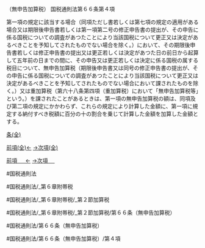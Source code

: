 （無申告加算税）
国税通則法第６６条第４項

第一項の規定に該当する場合（同項ただし書若しくは第七項の規定の適用がある場合又は期限後申告書若しくは第一項第二号の修正申告書の提出が、その申告に係る国税についての調査があつたことにより当該国税について更正又は決定があるべきことを予知してされたものでない場合を除く。）において、その期限後申告書若しくは修正申告書の提出又は更正若しくは決定があつた日の前日から起算して五年前の日までの間に、その申告又は更正若しくは決定に係る国税の属する税目について、無申告加算税（期限後申告書又は同号の修正申告書の提出が、その申告に係る国税についての調査があつたことにより当該国税について更正又は決定があるべきことを予知してされたものでない場合において課されたものを除く。）又は重加算税（第六十八条第四項（重加算税）において「無申告加算税等」という。）を課されたことがあるときは、第一項の無申告加算税の額は、同項及び第二項の規定にかかわらず、これらの規定により計算した金額に、第一項に規定する納付すべき税額に百分の十の割合を乗じて計算した金額を加算した金額とする。

[条(全)](国税通則法＿＿＿＿＿第６６条_.md)

[前項(全)←](国税通則法＿＿＿＿＿第６６条第３項_.md)    [→次項(全)](国税通則法＿＿＿＿＿第６６条第５項_.md)

[前項 　 ←](国税通則法＿＿＿＿＿第６６条第３項.md)    [→次項 　 ](国税通則法＿＿＿＿＿第６６条第５項.md)



#国税通則法

#国税通則法/_第６章附帯税

#国税通則法/_第６章附帯税/_第２節加算税

#国税通則法/_第６章附帯税/_第２節加算税/第６６条（無申告加算税）

#国税通則法/第６６条（無申告加算税）

#国税通則法/第６６条（無申告加算税）/第４項

